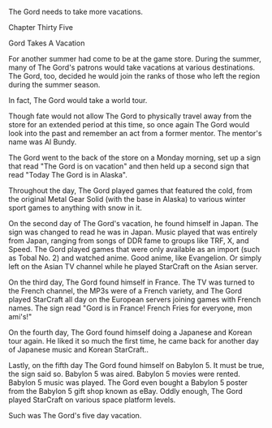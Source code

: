 
 

 

 

 

 

 

 

 

 

 




The Gord needs to take more vacations.




 








Chapter Thirty Five


Gord Takes A Vacation

For another summer had come to be at the game store.  During the summer, many of The Gord's patrons would take vacations at various destinations.  The Gord, too, decided he would join the ranks of those who left the region during the summer season.

In fact, The Gord would take a world tour.

Though fate would not allow The Gord to physically travel away from the store for an extended period at this time, so once again The Gord would look into the past and remember an act from a former mentor.  The mentor's name was Al Bundy.

The Gord went to the back of the store on a Monday morning, set up a sign that read "The Gord is on vacation" and then held up a second sign that read "Today The Gord is in Alaska".

Throughout the day, The Gord played games that featured the cold, from the original Metal Gear Solid (with the base in Alaska) to various winter sport games to anything with snow in it. 

On the second day of The Gord's vacation, he found himself in Japan.  The sign was changed to read he was in Japan.  Music played that was entirely from Japan, ranging from songs of DDR fame to groups like TRF, X, and Speed.  The Gord played games that were only available as an import (such as Tobal No. 2) and watched anime.  Good anime, like Evangelion.  Or simply left on the Asian TV channel while he played StarCraft on the Asian server.

On the third day, The Gord found himself in France.  The TV was turned to the French channel, the MP3s were of a French variety, and The Gord played StarCraft all day on the European servers joining games with French names.  The sign read "Gord is in France!  French Fries for everyone, mon ami's!"

On the fourth day, The Gord found himself doing a Japanese and Korean tour again.  He liked it so much the first time, he came back for another day of Japanese music and Korean StarCraft.. 

Lastly, on the fifth day The Gord found himself on Babylon 5.  It must be true, the sign said so.  Babylon 5 was aired.  Babylon 5 movies were rented.  Babylon 5 music was played.  The Gord even bought a Babylon 5 poster from the Babylon 5 gift shop known as eBay.  Oddly enough, The Gord played StarCraft on various space platform levels.

Such was The Gord's five day vacation.

 
 